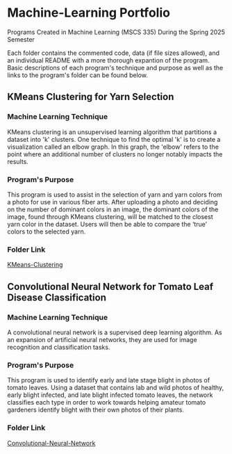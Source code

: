 # Machine-Learning Portfolio
Programs Created in Machine Learning (MSCS 335) During the Spring 2025 Semester

Each folder contains the commented code, data (if file sizes allowed), and an individual README with a more thorough expantion of the program. Basic descriptions of each program's technique and purpose as well as the links to the program's folder can be found below.

## KMeans Clustering for Yarn Selection
### Machine Learning Technique

KMeans clustering is an unsupervised learning algorithm that partitions a dataset into 'k' clusters. One technique to find the optimal 'k' is to create a visualization called an elbow graph. In this graph, the 'elbow' refers to the point where an additional number of clusters no longer notably impacts the results. 

### Program's Purpose

This program is used to assist in the selection of yarn and yarn colors from a photo for use in various fiber arts. After uploading a photo and deciding on the number of dominant colors in an image, the dominant colors of the image, found through KMeans clustering, will be matched to the closest yarn color in the dataset. Users will then be able to compare the ‘true’ colors to the selected yarn.

### Folder Link
[KMeans-Clustering](https://github.com/Emily-McNett/Machine-Learning-Portfolio/tree/main/KMeans-Clustering)


## Convolutional Neural Network for Tomato Leaf Disease Classification
### Machine Learning Technique

A convolutional neural network is a supervised deep learning algorithm. As an expansion of artificial neural networks, they are used for image recognition and classification tasks. 

### Program's Purpose

This program is used to identify early and late stage blight in photos of tomato leaves. Using a dataset that contains lab and wild photos of healthy, early blight infected, and late blight infected tomato leaves, the network classifies each type in order to work towards helping amateur tomato gardeners identify blight with their own photos of their plants. 

### Folder Link
[Convolutional-Neural-Network](https://github.com/Emily-McNett/Machine-Learning-Portfolio/tree/main/Convolutional-Neural-Network)


[//]: # "### Support Vector Classifier for Raisin Classification"


[//]: # "### Gini Impurity Calculation"


[//]: # "### Linear Regression with Goodreads books"


[//]: # "### Random Forest to Detect Room Occupancy"
